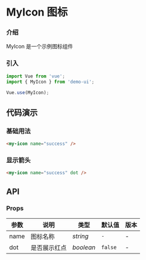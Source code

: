 # MyIcon 图标

### 介绍

MyIcon 是一个示例图标组件

### 引入

``` javascript
import Vue from 'vue';
import { MyIcon } from 'demo-ui';

Vue.use(MyIcon);
```

## 代码演示

### 基础用法

```html
<my-icon name="success" />
```

### 显示箭头

```html
<my-icon name="success" dot />
```

## API

### Props

| 参数 | 说明 | 类型 | 默认值 | 版本 |
|------|------|------|------|------|
| name | 图标名称 | *string* | `-` | - |
| dot | 是否展示红点 | *boolean* | `false` | - |
